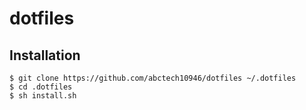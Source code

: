 # dotfiles

## Installation

```
$ git clone https://github.com/abctech10946/dotfiles ~/.dotfiles
$ cd .dotfiles
$ sh install.sh
```
